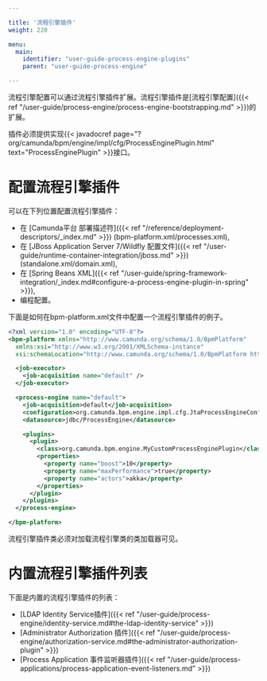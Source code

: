 ```yaml
---

title: '流程引擎插件'
weight: 220

menu:
  main:
    identifier: "user-guide-process-engine-plugins"
    parent: "user-guide-process-engine"

---
```



流程引擎配置可以通过流程引擎插件扩展。流程引擎插件是[流程引擎配置]({{< ref "/user-guide/process-engine/process-engine-bootstrapping.md" >}})的扩展。

插件必须提供实现{{< javadocref page="?org/camunda/bpm/engine/impl/cfg/ProcessEnginePlugin.html" text="ProcessEnginePlugin" >}}接口。


# 配置流程引擎插件

可以在下列位置配置流程引擎插件：

* 在 [Camunda平台 部署描述符]({{< ref "/reference/deployment-descriptors/_index.md" >}}) (bpm-platform.xml/processes.xml),
* 在 [JBoss Application Server 7/Wildfly 配置文件]({{< ref "/user-guide/runtime-container-integration/jboss.md" >}}) (standalone.xml/domain.xml),
* 在 [Spring Beans XML]({{< ref "/user-guide/spring-framework-integration/_index.md#configure-a-process-engine-plugin-in-spring" >}}),
* 编程配置。

下面是如何在bpm-platform.xml文件中配置一个流程引擎插件的例子。

```xml
<?xml version="1.0" encoding="UTF-8"?>
<bpm-platform xmlns="http://www.camunda.org/schema/1.0/BpmPlatform"
  xmlns:xsi="http://www.w3.org/2001/XMLSchema-instance"
  xsi:schemaLocation="http://www.camunda.org/schema/1.0/BpmPlatform http://www.camunda.org/schema/1.0/BpmPlatform ">

  <job-executor>
    <job-acquisition name="default" />
  </job-executor>

  <process-engine name="default">
    <job-acquisition>default</job-acquisition>
    <configuration>org.camunda.bpm.engine.impl.cfg.JtaProcessEngineConfiguration</configuration>
    <datasource>jdbc/ProcessEngine</datasource>

    <plugins>
      <plugin>
        <class>org.camunda.bpm.engine.MyCustomProcessEnginePlugin</class>
        <properties>
          <property name="boost">10</property>
          <property name="maxPerformance">true</property>
          <property name="actors">akka</property>
        </properties>
      </plugin>
    </plugins>
  </process-engine>

</bpm-platform>
```

流程引擎插件类必须对加载流程引擎类的类加载器可见。


# 内置流程引擎插件列表

下面是内置的流程引擎插件的列表：

* [LDAP Identity Service插件]({{< ref "/user-guide/process-engine/identity-service.md#the-ldap-identity-service" >}})
* [Administrator Authorization 插件]({{< ref "/user-guide/process-engine/authorization-service.md#the-administrator-authorization-plugin" >}})
* [Process Application 事件监听器插件]({{< ref "/user-guide/process-applications/process-application-event-listeners.md" >}})
